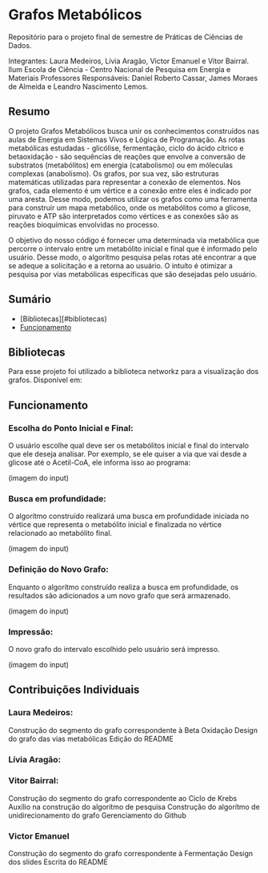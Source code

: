 # Grafos Metabólicos

Repositório para o projeto final de semestre de Práticas de Ciências de Dados.

Integrantes: Laura Medeiros, Lívia Aragão, Victor Emanuel e Vitor Bairral.
Ilum Escola de Ciência - Centro Nacional de Pesquisa em Energia e Materiais
Professores Responsáveis: Daniel Roberto Cassar, James Moraes de Almeida e Leandro Nascimento Lemos.



## Resumo
O projeto Grafos Metabólicos busca unir os conhecimentos construídos nas aulas de Energia em Sistemas Vivos e Lógica de Programação.
As rotas metabólicas estudadas - glicólise, fermentação, ciclo do ácido cítrico e betaoxidação - são sequências de reações que envolve a conversão de substratos (metabólitos) em energia (catabolismo) ou em móleculas complexas (anabolismo). Os grafos, por sua vez, são estruturas matemáticas utilizadas para representar a conexão de elementos. Nos grafos, cada elemento é um vértice e a conexão entre eles é indicado por uma aresta. Desse modo, podemos utilizar os grafos como uma ferramenta para construir um mapa metabólico, onde os metabólitos como a glicose, piruvato e ATP são interpretados como vértices e as conexões são as reações bioquímicas envolvidas no processo.

O objetivo do nosso código é fornecer uma determinada via metabólica que percorre o intervalo entre um metabólito inicial e final que é informado pelo usuário. Desse modo, o algorítmo pesquisa pelas rotas até encontrar a que se adeque a solicitação e a retorna ao usuário. O intuíto é otimizar a pesquisa por vias metabólicas específicas que são desejadas pelo usuário. 

## Sumário


- [Bibliotecas][#bibliotecas)
- [Funcionamento](#funcionamento)

## Bibliotecas

Para esse projeto foi utilizado a biblioteca networkz para a visualização dos grafos. Disponível em: 

## Funcionamento

### Escolha do Ponto Inicial e Final:
O usuário escolhe qual deve ser os metabólitos inicial e final do intervalo que ele deseja analisar. Por exemplo, se ele quiser a via que vai desde a glicose até o Acetil-CoA, ele informa isso ao programa:

(imagem do input)

### Busca em profundidade:
O algorítmo construído realizará uma busca em profundidade iniciada no vértice que representa o metabólito inicial e finalizada no vértice relacionado ao metabólito final.

(imagem do input)

### Definição do Novo Grafo:
Enquanto o algorítmo construído realiza a busca em profundidade, os resultados são adicionados a um novo grafo que será armazenado.

(imagem do input)

### Impressão:
O novo grafo do intervalo escolhido pelo usuário será impresso.

(imagem do input)

## Contribuições Individuais
### Laura Medeiros:
Construção do segmento do grafo correspondente à Beta Oxidação
Design do grafo das vias metabólicas
Edição do README

### Lívia Aragão:

### Vitor Bairral:
Construção do segmento do grafo correspondente ao Ciclo de Krebs
Auxílio na construção do algorítmo de pesquisa
Construção do algorítmo de unidirecionamento do grafo
Gerenciamento do Github

### Victor Emanuel
Construção do segmento do grafo correspondente à Fermentação
Design dos slides
Escrita do README
